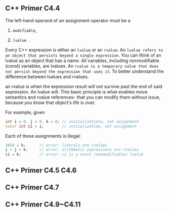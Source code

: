 ## C++ Primer C4.4
The left-hand operand of an assignment operator must be a

1. ```modifiable```,

2. ```lvalue ```. 

Every C++ expression is either an ```lvalue``` or an ```rvalue```. An ```lvalue refers to an object that persists beyond a single expression```. You can think of an lvalue as an object that has a name. All variables, including nonmodifiable (const) variables, are lvalues. An ```rvalue is a temporary value that does not persist beyond the expression that uses it```. To better understand the difference between lvalues and rvalues.

an rvalue is when the expression result will not survive past the end of said expression. An lvalue will. This basic principle is what enables move semantics and rvalue references- that you can modify them without issue, because you know that object's life is over.

For example, given
```cpp
int i = 0, j = 0, k = 0; // initializations, not assignment
const int ci = i;        // initialization, not assignment
```
Each of these assignments is illegal:
```cpp
1024 = k;      // error: literals are rvalues
i + j = k;     // error: arithmetic expressions are rvalues
ci = k;        // error: ci is a const (nonmodifiable) lvalue
```



## C++ Primer C4.5 C4.6




## C++ Primer C4.7



## C++ Primer C4.9~C4.11
